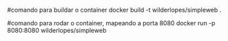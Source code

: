 #comando para buildar o container
    docker build -t wilderlopes/simpleweb .

#comando para rodar o container, mapeando a porta 8080
    docker run -p 8080:8080 wilderlopes/simpleweb
